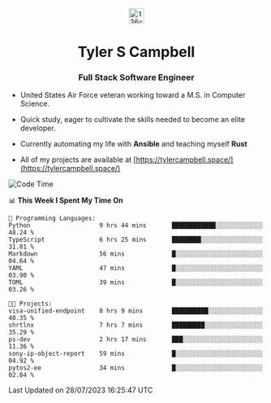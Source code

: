 <p align="center">
<a href="https://www.linkedin.com/in/t36campbell" target="blank"><img align="center" src="https://ik.imagekit.io/t36campbell/Portfolio/linkedin.png.original_m8bbGgPh6.png" alt="t36campbell" height="30" width="30" /></a>
</p>
<h1 align="center">Tyler S Campbell</h1>
<h3 align="center">Full Stack Software Engineer</h3>

* United States Air Force veteran working toward a M.S. in Computer Science.

* Quick study, eager to cultivate the skills needed to become an elite developer.

* Currently automating my life with **Ansible** and teaching myself **Rust**

* All of my projects are available at [https://tylercampbell.space/](https://tylercampbell.space/)

<!--START_SECTION:waka-->
![Code Time](http://img.shields.io/badge/Code%20Time-2%2C657%20hrs%2020%20mins-blue)

📊 **This Week I Spent My Time On** 

```text
💬 Programming Languages: 
Python                   9 hrs 44 mins       ████████████░░░░░░░░░░░░░   48.24 % 
TypeScript               6 hrs 25 mins       ████████░░░░░░░░░░░░░░░░░   31.81 % 
Markdown                 56 mins             █░░░░░░░░░░░░░░░░░░░░░░░░   04.64 % 
YAML                     47 mins             █░░░░░░░░░░░░░░░░░░░░░░░░   03.90 % 
TOML                     39 mins             █░░░░░░░░░░░░░░░░░░░░░░░░   03.26 % 

🐱‍💻 Projects: 
visa-unified-endpoint    8 hrs 9 mins        ██████████░░░░░░░░░░░░░░░   40.35 % 
shrtlnx                  7 hrs 7 mins        █████████░░░░░░░░░░░░░░░░   35.29 % 
ps-dev                   2 hrs 17 mins       ███░░░░░░░░░░░░░░░░░░░░░░   11.36 % 
sony-ip-object-report    59 mins             █░░░░░░░░░░░░░░░░░░░░░░░░   04.92 % 
pytos2-ee                34 mins             █░░░░░░░░░░░░░░░░░░░░░░░░   02.84 % 
```


 Last Updated on 28/07/2023 16:25:47 UTC
<!--END_SECTION:waka-->
